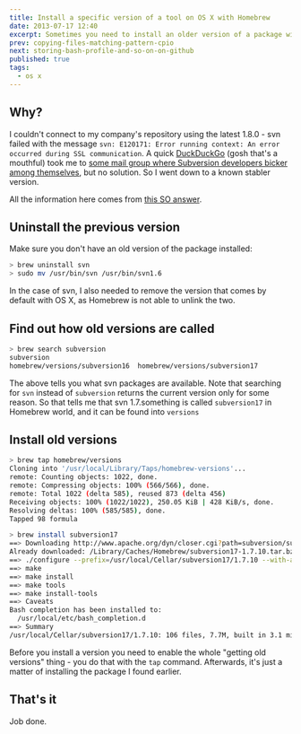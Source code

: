 ```yaml
---
title: Install a specific version of a tool on OS X with Homebrew
date: 2013-07-17 12:40
excerpt: Sometimes you need to install an older version of a package with <a href="http://mxcl.github.io/homebrew/" title="[new window] Homebrew — MacPorts driving you to drink? Try Homebrew!">Homebrew</a>. Here&#39;s how I installed version 1.7.10 of Subversion
prev: copying-files-matching-pattern-cpio
next: storing-bash-profile-and-so-on-on-github
published: true
tags:
  - os x
---
```


## Why?

I couldn't connect to my company's repository using the latest 1.8.0 - svn failed with the message `svn: E120171: Error running context: An error occurred during SSL communication`. A quick <a href="https://duckduckgo.com/" title="[new window] Search DuckDuckGo - they respect your privacy, unlike google" target="_blank">DuckDuckGo</a> (gosh that's a mouthful) took me to <a href="https://groups.google.com/forum/#!topic/subversion-development/13KWf3N2myk" title="[new window] RE: svn commit: r1501049 - in /subversion/trunk/subversion: include/svn_error_codes.h libsvn_ra_serf/util_error.c - Google Groups" target="_blank">some mail group where Subversion developers bicker among themselves</a>, but no solution. So I went down to a known stabler version.

All the information here comes from <a href="http://stackoverflow.com/questions/3987683/homebrew-install-specific-version-of-formula" title="[new window] Homebrew install specific version of formula? - Stack Overflow" target="_blank">this SO answer</a>.

## Uninstall the previous version

Make sure you don't have an old version of the package installed:

```bash
> brew uninstall svn
> sudo mv /usr/bin/svn /usr/bin/svn1.6
```

In the case of svn, I also needed to remove the version that comes by default with OS X, as Homebrew is not able to unlink the two.

## Find out how old versions are called

```bash
> brew search subversion
subversion
homebrew/versions/subversion16  homebrew/versions/subversion17
```

The above tells you what svn packages are available. Note that searching for `svn` instead of `subversion` returns the current version only for some reason.
So that tells me that svn 1.7.something is called `subversion17` in Homebrew world, and it can be found into `versions`

## Install old versions

```bash
> brew tap homebrew/versions
Cloning into '/usr/local/Library/Taps/homebrew-versions'...
remote: Counting objects: 1022, done.
remote: Compressing objects: 100% (566/566), done.
remote: Total 1022 (delta 585), reused 873 (delta 456)
Receiving objects: 100% (1022/1022), 250.05 KiB | 428 KiB/s, done.
Resolving deltas: 100% (585/585), done.
Tapped 98 formula

> brew install subversion17
==> Downloading http://www.apache.org/dyn/closer.cgi?path=subversion/subversion-1.7.10.tar.bz2
Already downloaded: /Library/Caches/Homebrew/subversion17-1.7.10.tar.bz2
==> ./configure --prefix=/usr/local/Cellar/subversion17/1.7.10 --with-apr=/usr/bin --with-ssl --with-zlib=/usr --with-sqlite=/usr/local/opt/sqlite --with-serf=/usr/local/opt/serf --disable-neon-version-check --disable-mod-activation --disable-nls --without-apache-libexecdir --without-berkel
==> make
==> make install
==> make tools
==> make install-tools
==> Caveats
Bash completion has been installed to:
  /usr/local/etc/bash_completion.d
==> Summary
/usr/local/Cellar/subversion17/1.7.10: 106 files, 7.7M, built in 3.1 minutes
```

Before you install a version you need to enable the whole "getting old versions" thing - you do that with the `tap` command. Afterwards, it's just a matter of installing the package I found earlier.

## That's it

Job done.
